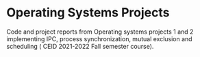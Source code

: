 # Operating Systems Projects
Code and project reports from Operating systems projects 1 and 2 implementing IPC, process synchronization, mutual exclusion and scheduling ( CEID 2021-2022 Fall semester course).
